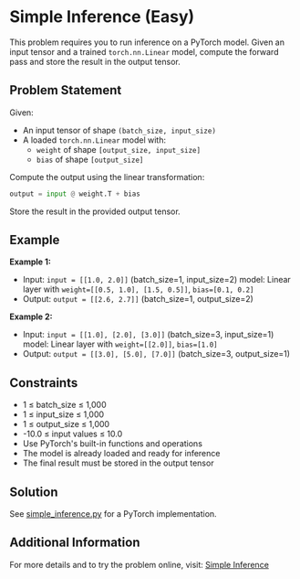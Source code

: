 # Simple Inference (Easy)

This problem requires you to run inference on a PyTorch model. Given an input tensor and a trained `torch.nn.Linear` model, compute the forward pass and store the result in the output tensor.

## Problem Statement

Given:

- An input tensor of shape `(batch_size, input_size)`
- A loaded `torch.nn.Linear` model with:
  - `weight` of shape `[output_size, input_size]`
  - `bias` of shape `[output_size]`

Compute the output using the linear transformation:

```python
output = input @ weight.T + bias
```

Store the result in the provided output tensor.

## Example

**Example 1:**

- Input:
  `input = [[1.0, 2.0]]`  (batch_size=1, input_size=2)
  model: Linear layer with `weight=[[0.5, 1.0], [1.5, 0.5]]`, `bias=[0.1, 0.2]`
- Output:
  `output = [[2.6, 2.7]]`  (batch_size=1, output_size=2)

**Example 2:**

- Input:
  `input = [[1.0], [2.0], [3.0]]`  (batch_size=3, input_size=1)
  model: Linear layer with `weight=[[2.0]]`, `bias=[1.0]`
- Output:
  `output = [[3.0], [5.0], [7.0]]`  (batch_size=3, output_size=1)

## Constraints

- 1 ≤ batch_size ≤ 1,000
- 1 ≤ input_size ≤ 1,000
- 1 ≤ output_size ≤ 1,000
- -10.0 ≤ input values ≤ 10.0
- Use PyTorch's built-in functions and operations
- The model is already loaded and ready for inference
- The final result must be stored in the output tensor

## Solution

See [simple_inference.py](./simple_inference.py) for a PyTorch implementation.

## Additional Information

For more details and to try the problem online, visit:
[Simple Inference](https://leetgpu.com/challenges/simple-inference)
